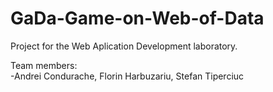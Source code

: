 # GaDa-Game-on-Web-of-Data

Project for the Web Aplication Development laboratory.

Team members:  
-Andrei Condurache, Florin Harbuzariu, Stefan Tiperciuc
